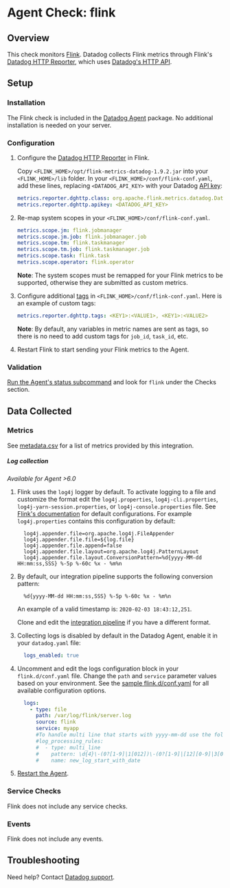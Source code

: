 # Agent Check: flink

## Overview

This check monitors [Flink][1]. Datadog collects Flink metrics through Flink's
[Datadog HTTP Reporter][4], which uses [Datadog's HTTP API][2].

## Setup

### Installation

The Flink check is included in the [Datadog Agent][3] package.
No additional installation is needed on your server.

### Configuration

1. Configure the [Datadog HTTP Reporter][4] in Flink.

    Copy `<FLINK_HOME>/opt/flink-metrics-datadog-1.9.2.jar` into your `<FLINK_HOME>/lib` folder.
    In your `<FLINK_HOME>/conf/flink-conf.yaml`, add these lines, replacing `<DATADOG_API_KEY>` with your Datadog [API key][10]:

    ```yaml
    metrics.reporter.dghttp.class: org.apache.flink.metrics.datadog.DatadogHttpReporter
    metrics.reporter.dghttp.apikey: <DATADOG_API_KEY>
    ```

2. Re-map system scopes in your `<FLINK_HOME>/conf/flink-conf.yaml`.

    ```yaml
    metrics.scope.jm: flink.jobmanager
    metrics.scope.jm.job: flink.jobmanager.job
    metrics.scope.tm: flink.taskmanager
    metrics.scope.tm.job: flink.taskmanager.job
    metrics.scope.task: flink.task
    metrics.scope.operator: flink.operator
    ```

    **Note**: The system scopes must be remapped for your Flink metrics to be supported, otherwise they are submitted as custom metrics.

3. Configure additional [tags][4] in `<FLINK_HOME>/conf/flink-conf.yaml`.
    Here is an example of custom tags:

    ```yaml
    metrics.reporter.dghttp.tags: <KEY1>:<VALUE1>, <KEY1>:<VALUE2>
    ```

    **Note**: By default, any variables in metric names are sent as tags, so there is no need to add custom tags for `job_id`, `task_id`, etc.

4. Restart Flink to start sending your Flink metrics to the Agent.

### Validation

[Run the Agent's status subcommand][7] and look for `flink` under the Checks section.

## Data Collected

### Metrics

See [metadata.csv][8] for a list of metrics provided by this integration.

##### Log collection

_Available for Agent >6.0_

1. Flink uses the `log4j` logger by default. To activate logging to a file and customize the format edit the `log4j.properties`, `log4j-cli.properties`, `log4j-yarn-session.properties`, or `log4j-console.properties` file. See [Flink's documentation][13] for default configurations. For example `log4j.properties` contains this configuration by default:

    ```
      log4j.appender.file=org.apache.log4j.FileAppender
      log4j.appender.file.file=${log.file}
      log4j.appender.file.append=false
      log4j.appender.file.layout=org.apache.log4j.PatternLayout
      log4j.appender.file.layout.ConversionPattern=%d{yyyy-MM-dd HH:mm:ss,SSS} %-5p %-60c %x - %m%n
    ```

2. By default, our integration pipeline supports the following conversion pattern:

    ```
      %d{yyyy-MM-dd HH:mm:ss,SSS} %-5p %-60c %x - %m%n
    ```

    An example of a valid timestamp is: `2020-02-03 18:43:12,251`.

    Clone and edit the [integration pipeline][11] if you have a different format.

3. Collecting logs is disabled by default in the Datadog Agent, enable it in your `datadog.yaml` file:

    ```yaml
      logs_enabled: true
    ```

4. Uncomment and edit the logs configuration block in your `flink.d/conf.yaml` file. Change the `path` and `service` parameter values based on your environment. See the [sample flink.d/conf.yaml][12] for all available configuration options.

    ```yaml
      logs:
        - type: file
          path: /var/log/flink/server.log
          source: flink
          service: myapp
          #To handle multi line that starts with yyyy-mm-dd use the following pattern
          #log_processing_rules:
          #  - type: multi_line
          #    pattern: \d{4}\-(0?[1-9]|1[012])\-(0?[1-9]|[12][0-9]|3[01])
          #    name: new_log_start_with_date
    ```

5. [Restart the Agent][6].


### Service Checks

Flink does not include any service checks.

### Events

Flink does not include any events.

## Troubleshooting

Need help? Contact [Datadog support][9].

[1]: https://flink.apache.org/
[2]: https://docs.datadoghq.com/api/?lang=bash#api-reference
[3]: https://app.datadoghq.com/account/settings#agent
[4]: https://ci.apache.org/projects/flink/flink-docs-release-1.9/monitoring/metrics.html#datadog-orgapacheflinkmetricsdatadogdatadoghttpreporter
[5]: https://ci.apache.org/projects/flink/flink-docs-stable/monitoring/metrics.html#system-scope
[6]: https://docs.datadoghq.com/agent/guide/agent-commands/#start-stop-and-restart-the-agent
[7]: https://docs.datadoghq.com/agent/guide/agent-commands/#agent-status-and-information
[8]: https://github.com/DataDog/integrations-core/blob/master/flink/metadata.csv
[9]: https://docs.datadoghq.com/help
[10]: https://app.datadoghq.com/account/settings#api
[11]: https://docs.datadoghq.com/logs/processing/#integration-pipelines
[12]: https://github.com/DataDog/integrations-core/blob/master/flink/datadog_checks/flink/data/conf.yaml.example
[13]: https://github.com/apache/flink/tree/master/flink-dist/src/main/flink-bin/conf
